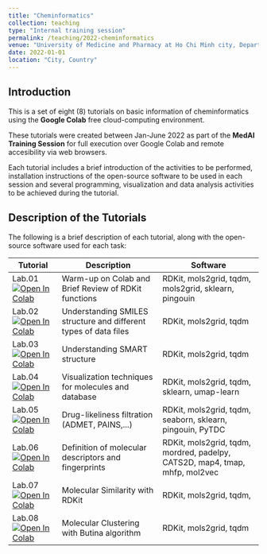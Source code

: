 ```yaml
---
title: "Cheminformatics"
collection: teaching
type: "Internal training session"
permalink: /teaching/2022-cheminformatics
venue: "University of Medicine and Pharmacy at Ho Chi Minh city, Department of Organic Chemistry"
date: 2022-01-01
location: "City, Country"
---
```


## Introduction
This is a set of eight (8) tutorials on basic information of cheminformatics using the **Google Colab** free cloud-computing environment.

These tutorials were created between Jan-June 2022 as part of the **MedAI Training Session** for full execution over Google Colab and remote accesibility via web browsers.

Each tutorial includes a brief introduction of the activities to be performed, installation instructions of the open-source software to be used in each session and several programming, visualization and data analysis activities to be achieved during the tutorial. 

## Description of the Tutorials

The following is a brief description of each tutorial, along with the open-source software used for each task:

| Tutorial | Description                           | Software                                                        |
|--------|-------------------------------------------------------------------------------------|-------------------------------------------------------------------------------------------------------------|
| Lab.01 [![Open In Colab](https://colab.research.google.com/assets/colab-badge.svg)](https://colab.research.google.com/github/TieuLongPhan/TieuLongPhan.github.io/blob/master/_teaching/Material/Cheminformatics/lab01-RDKIT_tutorial.ipynb) | Warm-up on Colab and Brief Review of RDKit functions                         |    RDKit,  mols2grid, tqdm, mols2grid, sklearn, pingouin                                                                                                      |
| Lab.02 [![Open In Colab](https://colab.research.google.com/assets/colab-badge.svg)](https://colab.research.google.com/github/pb3lab/ibm3202/blob/master/tutorials/lab02_molviz.ipynb) | Understanding SMILES structure and different types of data files        | RDKit,  mols2grid, tqdm                                                                |
| Lab.03 [![Open In Colab](https://colab.research.google.com/assets/colab-badge.svg)](https://colab.research.google.com/github/pb3lab/ibm3202/blob/master/tutorials/lab03_phylo.ipynb) | Understanding SMART structure                                      | RDKit,  mols2grid, tqdm                                    |
| Lab.04 [![Open In Colab](https://colab.research.google.com/assets/colab-badge.svg)](https://colab.research.google.com/github/pb3lab/ibm3202/blob/master/tutorials/lab04_cm.ipynb) | Visualization techniques for molecules and database                                                 |RDKit,  mols2grid, tqdm, sklearn, umap-learn   |
| Lab.05 [![Open In Colab](https://colab.research.google.com/assets/colab-badge.svg)](https://colab.research.google.com/github/pb3lab/ibm3202/blob/master/tutorials/lab05_MP_rosetta.ipynb) | Drug-likeliness filtration (ADMET, PAINS,...)                                         | RDKit,  mols2grid, tqdm, seaborn, sklearn, pingouin, PyTDC  |
| Lab.06 [![Open In Colab](https://colab.research.google.com/assets/colab-badge.svg)](https://colab.research.google.com/github/pb3lab/ibm3202/blob/master/tutorials/lab06_docking.ipynb) | Definition of molecular descriptors and fingerprints                                                    | RDKit,  mols2grid, tqdm, mordred, padelpy, CATS2D, map4, tmap, mhfp, mol2vec|
| Lab.07 [![Open In Colab](https://colab.research.google.com/assets/colab-badge.svg)](https://colab.research.google.com/github/pb3lab/ibm3202/blob/master/tutorials/lab07_MDsims.ipynb) | Molecular Similarity with RDKit                                                       | RDKit,  mols2grid, tqdm, |
| Lab.08 [![Open In Colab](https://colab.research.google.com/assets/colab-badge.svg)](https://colab.research.google.com/github/pb3lab/ibm3202/blob/master/tutorials/lab08_MDanalysis.ipynb) | Molecular Clustering with Butina algorithm                                                | RDKit,  mols2grid, tqdm  |                                                          |

